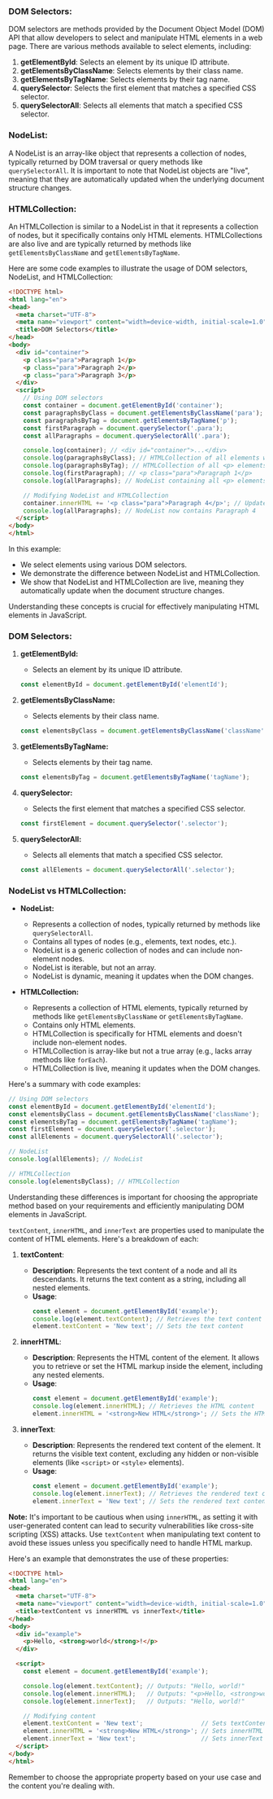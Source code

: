 
### DOM Selectors:
DOM selectors are methods provided by the Document Object Model (DOM) API that allow developers to select and manipulate HTML elements in a web page. There are various methods available to select elements, including:

1. **getElementById**: Selects an element by its unique ID attribute.
2. **getElementsByClassName**: Selects elements by their class name.
3. **getElementsByTagName**: Selects elements by their tag name.
4. **querySelector**: Selects the first element that matches a specified CSS selector.
5. **querySelectorAll**: Selects all elements that match a specified CSS selector.

### NodeList:
A NodeList is an array-like object that represents a collection of nodes, typically returned by DOM traversal or query methods like `querySelectorAll`. It is important to note that NodeList objects are "live", meaning that they are automatically updated when the underlying document structure changes.

### HTMLCollection:
An HTMLCollection is similar to a NodeList in that it represents a collection of nodes, but it specifically contains only HTML elements. HTMLCollections are also live and are typically returned by methods like `getElementsByClassName` and `getElementsByTagName`.

Here are some code examples to illustrate the usage of DOM selectors, NodeList, and HTMLCollection:

```html
<!DOCTYPE html>
<html lang="en">
<head>
  <meta charset="UTF-8">
  <meta name="viewport" content="width=device-width, initial-scale=1.0">
  <title>DOM Selectors</title>
</head>
<body>
  <div id="container">
    <p class="para">Paragraph 1</p>
    <p class="para">Paragraph 2</p>
    <p class="para">Paragraph 3</p>
  </div>
  <script>
    // Using DOM selectors
    const container = document.getElementById('container');
    const paragraphsByClass = document.getElementsByClassName('para');
    const paragraphsByTag = document.getElementsByTagName('p');
    const firstParagraph = document.querySelector('.para');
    const allParagraphs = document.querySelectorAll('.para');

    console.log(container); // <div id="container">...</div>
    console.log(paragraphsByClass); // HTMLCollection of all elements with class "para"
    console.log(paragraphsByTag); // HTMLCollection of all <p> elements
    console.log(firstParagraph); // <p class="para">Paragraph 1</p>
    console.log(allParagraphs); // NodeList containing all <p> elements with class "para"

    // Modifying NodeList and HTMLCollection
    container.innerHTML += '<p class="para">Paragraph 4</p>'; // Updates NodeList
    console.log(allParagraphs); // NodeList now contains Paragraph 4
  </script>
</body>
</html>
```

In this example:

- We select elements using various DOM selectors.
- We demonstrate the difference between NodeList and HTMLCollection.
- We show that NodeList and HTMLCollection are live, meaning they automatically update when the document structure changes.

Understanding these concepts is crucial for effectively manipulating HTML elements in JavaScript.

### DOM Selectors:

1. **getElementById:**
   - Selects an element by its unique ID attribute.
   ```javascript
   const elementById = document.getElementById('elementId');
   ```

2. **getElementsByClassName:**
   - Selects elements by their class name.
   ```javascript
   const elementsByClass = document.getElementsByClassName('className');
   ```

3. **getElementsByTagName:**
   - Selects elements by their tag name.
   ```javascript
   const elementsByTag = document.getElementsByTagName('tagName');
   ```

4. **querySelector:**
   - Selects the first element that matches a specified CSS selector.
   ```javascript
   const firstElement = document.querySelector('.selector');
   ```

5. **querySelectorAll:**
   - Selects all elements that match a specified CSS selector.
   ```javascript
   const allElements = document.querySelectorAll('.selector');
   ```

### NodeList vs HTMLCollection:

- **NodeList:**
  - Represents a collection of nodes, typically returned by methods like `querySelectorAll`.
  - Contains all types of nodes (e.g., elements, text nodes, etc.).
  - NodeList is a generic collection of nodes and can include non-element nodes.
  - NodeList is iterable, but not an array.
  - NodeList is dynamic, meaning it updates when the DOM changes.
  
- **HTMLCollection:**
  - Represents a collection of HTML elements, typically returned by methods like `getElementsByClassName` or `getElementsByTagName`.
  - Contains only HTML elements.
  - HTMLCollection is specifically for HTML elements and doesn't include non-element nodes.
  - HTMLCollection is array-like but not a true array (e.g., lacks array methods like `forEach`).
  - HTMLCollection is live, meaning it updates when the DOM changes.

Here's a summary with code examples:

```javascript
// Using DOM selectors
const elementById = document.getElementById('elementId');
const elementsByClass = document.getElementsByClassName('className');
const elementsByTag = document.getElementsByTagName('tagName');
const firstElement = document.querySelector('.selector');
const allElements = document.querySelectorAll('.selector');

// NodeList
console.log(allElements); // NodeList

// HTMLCollection
console.log(elementsByClass); // HTMLCollection
```

Understanding these differences is important for choosing the appropriate method based on your requirements and efficiently manipulating DOM elements in JavaScript.


`textContent`, `innerHTML`, and `innerText` are properties used to manipulate the content of HTML elements. Here's a breakdown of each:

1. **textContent**:
   - **Description**: Represents the text content of a node and all its descendants. It returns the text content as a string, including all nested elements.
   - **Usage**:
     ```javascript
     const element = document.getElementById('example');
     console.log(element.textContent); // Retrieves the text content
     element.textContent = 'New text'; // Sets the text content
     ```

2. **innerHTML**:
   - **Description**: Represents the HTML content of the element. It allows you to retrieve or set the HTML markup inside the element, including any nested elements.
   - **Usage**:
     ```javascript
     const element = document.getElementById('example');
     console.log(element.innerHTML); // Retrieves the HTML content
     element.innerHTML = '<strong>New HTML</strong>'; // Sets the HTML content
     ```

3. **innerText**:
   - **Description**: Represents the rendered text content of the element. It returns the visible text content, excluding any hidden or non-visible elements (like `<script>` or `<style>` elements).
   - **Usage**:
     ```javascript
     const element = document.getElementById('example');
     console.log(element.innerText); // Retrieves the rendered text content
     element.innerText = 'New text'; // Sets the rendered text content
     ```

**Note:** It's important to be cautious when using `innerHTML`, as setting it with user-generated content can lead to security vulnerabilities like cross-site scripting (XSS) attacks. Use `textContent` when manipulating text content to avoid these issues unless you specifically need to handle HTML markup.

Here's an example that demonstrates the use of these properties:

```html
<!DOCTYPE html>
<html lang="en">
<head>
  <meta charset="UTF-8">
  <meta name="viewport" content="width=device-width, initial-scale=1.0">
  <title>textContent vs innerHTML vs innerText</title>
</head>
<body>
  <div id="example">
    <p>Hello, <strong>world</strong>!</p>
  </div>

  <script>
    const element = document.getElementById('example');

    console.log(element.textContent); // Outputs: "Hello, world!"
    console.log(element.innerHTML);   // Outputs: "<p>Hello, <strong>world</strong>!</p>"
    console.log(element.innerText);   // Outputs: "Hello, world!"

    // Modifying content
    element.textContent = 'New text';                // Sets textContent
    element.innerHTML = '<strong>New HTML</strong>'; // Sets innerHTML
    element.innerText = 'New text';                  // Sets innerText
  </script>
</body>
</html>
```

Remember to choose the appropriate property based on your use case and the content you're dealing with.